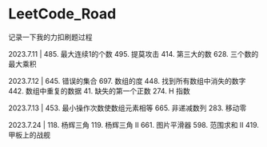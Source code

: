 # LeetCode_Road
记录一下我的力扣刷题过程

2023.7.11  |  485. 最大连续1的个数
              495. 提莫攻击
              414. 第三大的数
              628. 三个数的最大乘积

2023.7.12  |  645. 错误的集合
              697. 数组的度
              448. 找到所有数组中消失的数字
              442. 数组中重复的数据
               41. 缺失的第一个正数
              274. H 指数

2023.7.13  |  453. 最小操作次数使数组元素相等
              665. 非递减数列
              283. 移动零

2023.7.24  |  118. 杨辉三角
              119. 杨辉三角 II
              661. 图片平滑器
              598. 范围求和 II
              419. 甲板上的战舰
